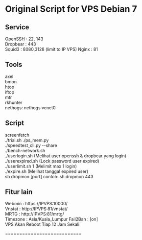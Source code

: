 Original Script for VPS Debian 7
===========================
Service  
------
OpenSSH : 22, 143  
Dropbear : 443  
Squid3 : 8080,3128 (limit to IP VPS)
Nginx : 81  
  
Tools  
-----  
axel  
bmon  
htop  
iftop  
mtr  
rkhunter  
nethogs: nethogs venet0  
  
Script  
------  
screenfetch  
./trial.sh
./ps_mem.py  
./speedtest_cli.py --share  
./bench-network.sh  
./userlogin.sh (Melihat user openssh & dropbear yang login)  
./userexpired.sh (Lock password user expired)  
./userlimit.sh 1 (Melimit max 1 login)  
./expire.sh (Melihat tanggal expired user)  
sh dropmon [port] contoh: sh dropmon 443  

Fitur lain  
----------  
Webmin   : https://IPVPS:10000/  
Vnstat   : http://IPVPS:81/vnstat/  
MRTG     : http://IPVPS:81/mrtg/  
Timezone : Asia/Kuala_Lumpur 
Fail2Ban : [on]  
VPS Akan Reboot Tiap 12 Jam Sekali  

===========================
